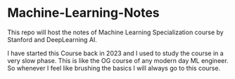 # Machine-Learning-Notes

This repo will host the notes of Machine Learning Specialization course by Stanford and DeepLearning AI.

I have started this Course back in 2023 and I used to study the course in a very slow phase. This is like the OG course of any modern day ML engineer. So whenever I feel like brushing the basics I will always go to this course.
